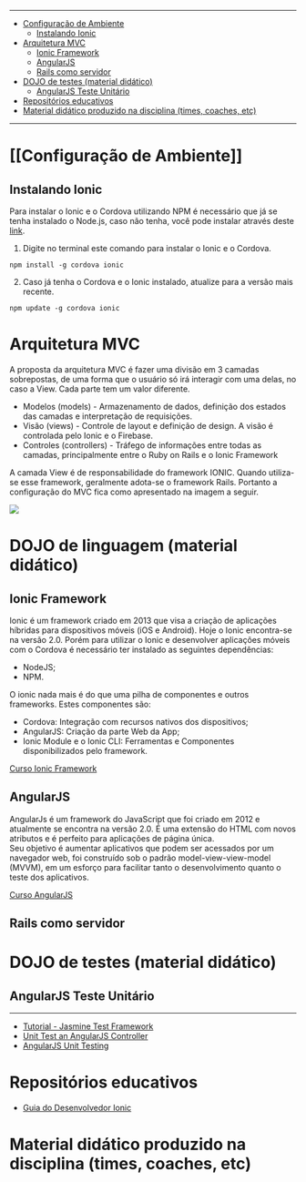 -----
* [Configuração de Ambiente](#configuração-de-ambiente)
  * [Instalando Ionic](#instalando-ionic)
* [Arquitetura MVC](#arquitetura-mvc)
  * [Ionic Framework](#ionic-framework)
  * [AngularJS](#angularjs)
  * [Rails como servidor](#rails-como-servidor)
* [DOJO de testes (material didático)](#dojo-de-testes-material-didático)
  * [AngularJS Teste Unitário](#angularjs-teste-unitário)
* [Repositórios educativos](#repositórios-educativos)
* [Material didático produzido na disciplina (times, coaches, etc)](#material-didático-produzido-na-disciplina-times-coaches-etc)

-----

# [[Configuração de Ambiente]]

## Instalando Ionic

Para instalar o Ionic e o Cordova utilizando NPM é necessário que já se tenha instalado o Node.js, caso não tenha, você pode instalar através deste [link](https://nodejs.org/en/).

1) Digite no terminal este comando para instalar o Ionic e o Cordova.

`npm install -g cordova ionic`

2) Caso já tenha o Cordova e o Ionic instalado, atualize para a versão mais recente.

`npm update -g cordova ionic`


# Arquitetura MVC

A proposta da arquitetura MVC é fazer uma divisão em 3 camadas sobrepostas, de uma forma que o usuário só irá interagir com uma delas, no caso a View. Cada parte tem um valor diferente.

* Modelos (models) - Armazenamento de dados, definição dos estados das camadas e interpretação de requisições.
* Visão (views) - Controle de layout e definição de design. A visão é controlada pelo Ionic e o Firebase.
* Controles (controllers) - Tráfego de informações entre todas as camadas, principalmente entre o Ruby on Rails e o Ionic Framework

A camada View é de responsabilidade do framework IONIC. Quando utiliza-se esse framework, geralmente adota-se o framework Rails. Portanto a configuração do MVC fica como apresentado na imagem a seguir.

![](http://i.imgur.com/H4qPRqa.png)
# DOJO de linguagem (material didático)

## Ionic Framework
Ionic é um framework criado em 2013 que visa a criação de aplicações híbridas para dispositivos móveis (iOS e Android). Hoje o Ionic encontra-se na versão 2.0. Porém para utilizar o Ionic e desenvolver aplicações móveis com o Cordova é necessário ter instalado as seguintes dependências:
* NodeJS;
* NPM.

O ionic nada mais é do que uma pilha de componentes e outros frameworks. Estes componentes são:
* Cordova: Integração com recursos nativos dos dispositivos;
* AngularJS: Criação da parte Web da App;
* Ionic Module e o Ionic CLI: Ferramentas e Componentes disponibilizados pelo framework.

[Curso Ionic Framework](https://www.youtube.com/watch?v=kbcWTi_QKAI&list=PLpP8rO2FXVXTJRTJ2j6rYLKQrQC1XgIra)


## AngularJS
AngularJs é um framework do JavaScript que foi criado em 2012 e atualmente se encontra na versão 2.0. É uma extensão do HTML com novos atributos e é perfeito para aplicações de página única.      
Seu objetivo é aumentar aplicativos que podem ser acessados por um navegador web, foi construído sob o padrão model-view-view-model (MVVM), em um esforço para facilitar tanto o desenvolvimento quanto o teste dos aplicativos.   
      
[Curso AngularJS](https://www.youtube.com/watch?v=_y7rKxqPoyg&list=PLQCmSnNFVYnTD5p2fR4EXmtlR6jQJMbPb)

## Rails como servidor

# DOJO de testes (material didático)
## AngularJS Teste Unitário
***
* [Tutorial - Jasmine Test Framework](http://jasmine.github.io/2.5/node.html)
* [Unit Test an AngularJS Controller](http://www.bradoncode.com/blog/2015/05/17/angularjs-testing-controller/)
* [AngularJS Unit Testing](https://docs.angularjs.org/guide/unit-testing)


# Repositórios educativos

* [Guia do Desenvolvedor Ionic](https://github.com/IonicBrazil/guia-do-desenvolvedor/blob/master/README.md)



# Material didático produzido na disciplina (times, coaches, etc)